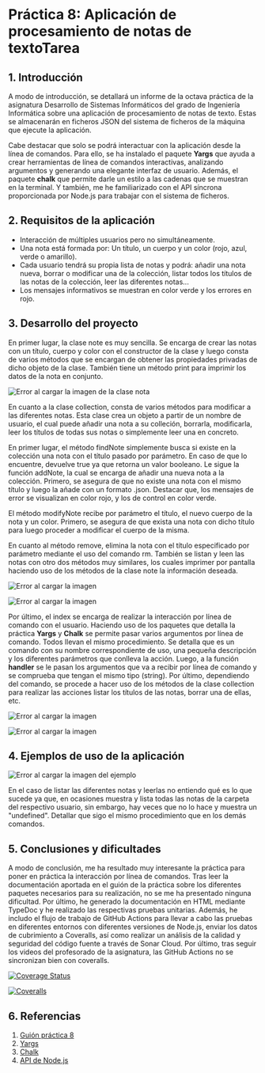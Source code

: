 # Práctica 8: Aplicación de procesamiento de notas de textoTarea

## 1. Introducción
A modo de introducción, se detallará un informe de la octava práctica de la asignatura Desarrollo de Sistemas Informáticos del grado de Ingeniería Informática sobre una aplicación de procesamiento de notas de texto. Estas se almacenarán en ficheros JSON del sistema de ficheros de la máquina que ejecute la aplicación.

Cabe destacar que solo se podrá interactuar con la aplicación desde la línea de comandos. Para ello, se ha instalado el paquete __Yargs__ que ayuda a crear herramientas de línea de comandos interactivas, analizando argumentos y generando una elegante interfaz de usuario. Además, el paquete __chalk__ que permite darle un estilo a las cadenas que se muestran en la terminal. Y también, me he familiarizado con el API síncrona proporcionada por Node.js para trabajar con el sistema de ficheros. 

## 2. Requisitos de la aplicación
- Interacción de múltiples usuarios pero no simultáneamente. 
- Una nota está formada por: Un título, un cuerpo y un color (rojo, azul, verde o amarillo).
- Cada usuario tendrá su propia lista de notas y podrá: añadir una nota nueva, borrar o modificar una de la colección, listar todos los títulos de las notas de la colección, leer las diferentes notas...
- Los mensajes informativos se muestran en color verde y los errores en rojo. 


## 3. Desarrollo del proyecto
En primer lugar, la clase note es muy sencilla. Se encarga de crear las notas con un título, cuerpo y color con el constructor de la clase y luego consta de varios métodos que se encargan de obtener las propiedades privadas de dicho objeto de la clase. También tiene un método print para imprimir los datos de la nota en conjunto.

![Error al cargar la imagen de la clase nota](https://raw.githubusercontent.com/ULL-ESIT-INF-DSI-2021/ull-esit-inf-dsi-20-21-prct08-filesystem-notes-app-lauracahe/master/images/note.png)

En cuanto a la clase collection, consta de varios métodos para modificar a las diferentes notas. Esta clase crea un objeto a partir de un nombre de usuario, el cual puede añadir una nota a su colleción, borrarla, modificarla, leer los títulos de todas sus notas o simplemente leer una en concreto. 

En primer lugar, el método findNote simplemente busca si existe en la colección una nota con el título pasado por parámetro. En caso de que lo encuentre, devuelve true ya que retorna un valor booleano. Le sigue la función addNote, la cual se encarga de añadir una nueva nota a la colección. Primero, se asegura de que no existe una nota con el mismo título y luego la añade con un formato .json. Destacar que, los mensajes de error se visualizan en color rojo, y los de control en color verde. 

El método modifyNote recibe por parámetro el título, el nuevo cuerpo de la nota y un color. Primero, se asegura de que exista una nota con dicho título para luego proceder a modificar el cuerpo de la misma. 

En cuanto al método remove, elimina la nota con el título especificado por parámetro mediante el uso del comando rm. También se listan y leen las notas con otro dos métodos muy similares, los cuales imprimer por pantalla haciendo uso de los métodos de la clase note la información deseada. 

![Error al cargar la imagen](https://raw.githubusercontent.com/ULL-ESIT-INF-DSI-2021/ull-esit-inf-dsi-20-21-prct08-filesystem-notes-app-lauracahe/master/images/collection1.png)

![Error al cargar la imagen](https://raw.githubusercontent.com/ULL-ESIT-INF-DSI-2021/ull-esit-inf-dsi-20-21-prct08-filesystem-notes-app-lauracahe/master/images/collection2.png)

Por último, el index se encarga de realizar la interacción por línea de comando con el usuario. Haciendo uso de los paquetes que detalla la práctica __Yargs__ y __Chalk__ se permite pasar varios argumentos por línea de comando. Todos llevan el mismo procedimiento. Se detalla que es un comando con su nombre correspondiente de uso, una pequeña descripción y los diferentes parámetros que conlleva la acción. Luego, a la función __handler__ se le pasan los argumentos que va a recibir por línea de comando y se comprueba que tengan el mismo tipo (string). Por último, dependiendo del comando, se procede a hacer uso de los métodos de la clase collection para realizar las acciones listar los títulos de las notas, borrar una de ellas, etc. 

![Error al cargar la imagen](https://raw.githubusercontent.com/ULL-ESIT-INF-DSI-2021/ull-esit-inf-dsi-20-21-prct08-filesystem-notes-app-lauracahe/master/images/index1.png)

![Error al cargar la imagen](https://raw.githubusercontent.com/ULL-ESIT-INF-DSI-2021/ull-esit-inf-dsi-20-21-prct08-filesystem-notes-app-lauracahe/master/images/index2.png)


## 4. Ejemplos de uso de la aplicación
![Error al cargar la imagen del ejemplo](https://raw.githubusercontent.com/ULL-ESIT-INF-DSI-2021/ull-esit-inf-dsi-20-21-prct08-filesystem-notes-app-lauracahe/master/images/ejemplos.png)

En el caso de listar las diferentes notas y leerlas no entiendo qué es lo que sucede ya que, en ocasiones muestra y lista todas las notas de la carpeta del respectivo usuario, sin embargo, hay veces que no lo hace y muestra un "undefined". Detallar que sigo el mismo procedimiento que en los demás comandos. 

## 5. Conclusiones y dificultades
A modo de conclusión, me ha resultado muy interesante la práctica para poner en práctica la interacción por línea de comandos. Tras leer la documentación aportada en el guión de la práctica sobre los diferentes paquetes necesarios para su realización, no se me ha presentado ninguna dificultad. Por último, he generado la documentación en HTML mediante TypeDoc y he realizado las respectivas pruebas unitarias. Además, he includo el flujo de trabajo de GitHub Actions para llevar a cabo las pruebas en diferentes entornos con diferentes versiones de Node.js, enviar los datos de cubrimiento a Coveralls, así como realizar un análisis de la calidad y seguridad del código fuente a través de Sonar Cloud. Por último, tras seguir los videos del profesorado de la asignatura, las GitHub Actions no se sincronizan bien con coveralls.

[![Coverage Status](https://coveralls.io/repos/github/ULL-ESIT-INF-DSI-2021/ull-esit-inf-dsi-20-21-prct08-filesystem-notes-app-lauracahe/badge.svg?branch=master)](https://coveralls.io/github/ULL-ESIT-INF-DSI-2021/ull-esit-inf-dsi-20-21-prct08-filesystem-notes-app-lauracahe?branch=master)

[![Coveralls](https://github.com/ULL-ESIT-INF-DSI-2021/ull-esit-inf-dsi-20-21-prct08-filesystem-notes-app-lauracahe/actions/workflows/coveralls.yml/badge.svg)](https://github.com/ULL-ESIT-INF-DSI-2021/ull-esit-inf-dsi-20-21-prct08-filesystem-notes-app-lauracahe/actions/workflows/coveralls.yml)

## 6. Referencias
1. [Guión práctica 8](https://campusingenieriaytecnologia.ull.es/mod/assign/view.php?id=290092)
2. [Yargs](https://www.npmjs.com/package/yargs)
3. [Chalk](https://www.npmjs.com/package/chalk)
4. [API de Node.js](https://nodejs.org/dist/latest-v15.x/docs/api/fs.html#fs_synchronous_api)